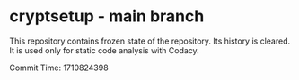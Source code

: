 # cryptsetup - main branch

This repository contains frozen state of the repository.
Its history is cleared. It is used only for static code
analysis with Codacy.

Commit Time: 1710824398